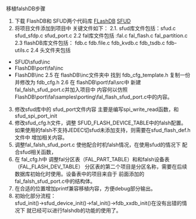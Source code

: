 移植falshDB步骤
1. 下载 FlashDB和 SFUD两个代码库 [FLashDB](https://gitee.com/Armink/FlashDB/tree/master)  [SFUD](https://gitee.com/Armink/SFUD)
2.  将项目文件添加到项目中 关键文件如下：
2.1.  sfud库文件包括：sfud.c sfud_sfdp.c sfud_port.c
2.2  fal库文件包括 :fal.c fal_flash.c fal_partition.c
2.3  flashDB库文件包括： fdb.c fdb.file.c fdb_kvdb.c fdb_tsdb.c fdb-utils.c 
2.4  头文件夹包括 
* SFUD\sfud\inc
* FlashDB\port\fal\inc
* FlashDB\inc
2.5  在 flashDB\inc文件夹中 找到 fdb_cfg_template.h 复制一份并修改为 fdb_cfg.h
2.6  在 flashDB\port\fal\src中 新建fal_falsh_sfud_port.c并加入项目中 内容何以仿照FlashDB\port\fal\samples\porting\fal_flash_sfud_port.c中的内容。
		
			
3.  修改sfud库中的 sfud_port文件内容 主要是编写spi_write_read函数，和sfud_spi_port_init
4.  修改sfud_cfg.h文件，调整 SFUD_FLASH_DEVICE_TABLE中的falsh配置。如果使用的falsh不支持JEDEC切sfud未添加支持，则需要在sfud_flash_def.h文件中 增加相关内容。
5.  调整fal_falsh_sfud_port.c 使他配合时机falsh情况，在使用sfud的情况下 配合sfud相关函数，
6. 在 fal_cfg.h中 调整fal分区表（FAL_PART_TABLE）和和falsh设备表（FAL_FLASH_DEV_TABLE） 分区表的第二个项目是分区名称，需要在后续数据库初始化时使用。设备表中的项目来自于 前面添加的fal_falsh_sfud_port.c中的结构体。
7. 在合适的位置增加printf兼容移植内容，方便debug部分输出。
8. 初始化部分流程：sfud_init()→sfud_device_init()→fal_init()→fdb_xxdb_init()在没有出错的情况下 就已经可以进行falshdb的功能的使用了。